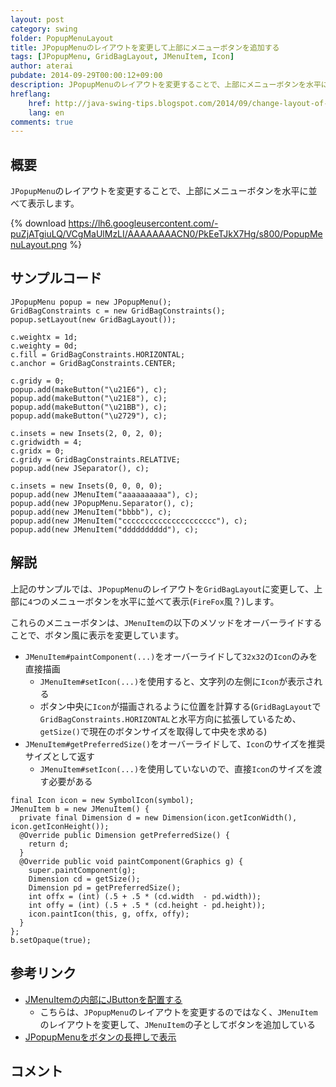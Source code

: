 ```yaml
---
layout: post
category: swing
folder: PopupMenuLayout
title: JPopupMenuのレイアウトを変更して上部にメニューボタンを追加する
tags: [JPopupMenu, GridBagLayout, JMenuItem, Icon]
author: aterai
pubdate: 2014-09-29T00:00:12+09:00
description: JPopupMenuのレイアウトを変更することで、上部にメニューボタンを水平に並べて表示します。
hreflang:
    href: http://java-swing-tips.blogspot.com/2014/09/change-layout-of-jpopupmenu-to-use.html
    lang: en
comments: true
---
```

## 概要
`JPopupMenu`のレイアウトを変更することで、上部にメニューボタンを水平に並べて表示します。

{% download https://lh6.googleusercontent.com/-puZjATgiuLQ/VCgMaUlMzLI/AAAAAAAACN0/PkEeTJkX7Hg/s800/PopupMenuLayout.png %}

## サンプルコード
<pre class="prettyprint"><code>JPopupMenu popup = new JPopupMenu();
GridBagConstraints c = new GridBagConstraints();
popup.setLayout(new GridBagLayout());

c.weightx = 1d;
c.weighty = 0d;
c.fill = GridBagConstraints.HORIZONTAL;
c.anchor = GridBagConstraints.CENTER;

c.gridy = 0;
popup.add(makeButton("\u21E6"), c);
popup.add(makeButton("\u21E8"), c);
popup.add(makeButton("\u21BB"), c);
popup.add(makeButton("\u2729"), c);

c.insets = new Insets(2, 0, 2, 0);
c.gridwidth = 4;
c.gridx = 0;
c.gridy = GridBagConstraints.RELATIVE;
popup.add(new JSeparator(), c);

c.insets = new Insets(0, 0, 0, 0);
popup.add(new JMenuItem("aaaaaaaaaa"), c);
popup.add(new JPopupMenu.Separator(), c);
popup.add(new JMenuItem("bbbb"), c);
popup.add(new JMenuItem("ccccccccccccccccccccc"), c);
popup.add(new JMenuItem("dddddddddd"), c);
</code></pre>

## 解説
上記のサンプルでは、`JPopupMenu`のレイアウトを`GridBagLayout`に変更して、上部に`4`つのメニューボタンを水平に並べて表示(`FireFox`風？)します。

これらのメニューボタンは、`JMenuItem`の以下のメソッドをオーバーライドすることで、ボタン風に表示を変更しています。
- `JMenuItem#paintComponent(...)`をオーバーライドして`32x32`の`Icon`のみを直接描画
    - `JMenuItem#setIcon(...)`を使用すると、文字列の左側に`Icon`が表示される
    - ボタン中央に`Icon`が描画されるように位置を計算する(`GridBagLayout`で`GridBagConstraints.HORIZONTAL`と水平方向に拡張しているため、`getSize()`で現在のボタンサイズを取得して中央を求める)
- `JMenuItem#getPreferredSize()`をオーバーライドして、`Icon`のサイズを推奨サイズとして返す
    - `JMenuItem#setIcon(...)`を使用していないので、直接`Icon`のサイズを渡す必要がある

<!-- dummy comment line for breaking list -->

<pre class="prettyprint"><code>final Icon icon = new SymbolIcon(symbol);
JMenuItem b = new JMenuItem() {
  private final Dimension d = new Dimension(icon.getIconWidth(), icon.getIconHeight());
  @Override public Dimension getPreferredSize() {
    return d;
  }
  @Override public void paintComponent(Graphics g) {
    super.paintComponent(g);
    Dimension cd = getSize();
    Dimension pd = getPreferredSize();
    int offx = (int) (.5 + .5 * (cd.width  - pd.width));
    int offy = (int) (.5 + .5 * (cd.height - pd.height));
    icon.paintIcon(this, g, offx, offy);
  }
};
b.setOpaque(true);
</code></pre>

## 参考リンク
- [JMenuItemの内部にJButtonを配置する](http://ateraimemo.com/Swing/ButtonsInMenuItem.html)
    - こちらは、`JPopupMenu`のレイアウトを変更するのではなく、`JMenuItem`のレイアウトを変更して、`JMenuItem`の子としてボタンを追加している
- [JPopupMenuをボタンの長押しで表示](http://ateraimemo.com/Swing/PressAndHoldButton.html)

<!-- dummy comment line for breaking list -->

## コメント
